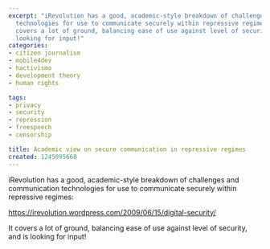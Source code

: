 ```yaml
---
excerpt: "iRevolution has a good, academic-style breakdown of challenges and communication
  technologies for use to communicate securely within repressive regimes:\r\n\r\nhttps://irevolution.wordpress.com/2009/06/15/digital-security/\r\n\r\nIt
  covers a lot of ground, balancing ease of use against level of security, and is
  looking for input!"
categories:
- citizen journalism
- mobile4dev
- hactivismo
- development theory
- human rights

tags:
- privacy
- security
- repression
- freespeech
- censorship

title: Academic view on secure communication in repressive regimes
created: 1245095660
---
```

iRevolution has a good, academic-style breakdown of challenges and communication technologies for use to communicate securely within repressive regimes:

https://irevolution.wordpress.com/2009/06/15/digital-security/

It covers a lot of ground, balancing ease of use against level of security, and is looking for input!
